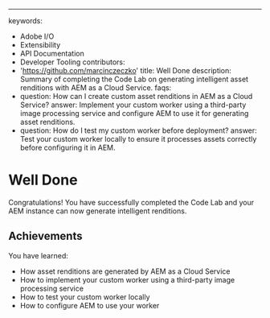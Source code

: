 ---
keywords:
- Adobe I/O
- Extensibility
- API Documentation
- Developer Tooling
contributors:
- 'https://github.com/marcinczeczko'
title: Well Done
description: Summary of completing the Code Lab on generating intelligent asset renditions with AEM as a Cloud Service.
faqs:
- question: How can I create custom asset renditions in AEM as a Cloud Service?
  answer: Implement your custom worker using a third-party image processing service and configure AEM to use it for generating asset renditions.
- question: How do I test my custom worker before deployment?
  answer: Test your custom worker locally to ensure it processes assets correctly before configuring it in AEM.
# Well Done

Congratulations! You have successfully completed the Code Lab and your AEM instance can now generate intelligent renditions.

## Achievements

You have learned:

- How asset renditions are generated by AEM as a Cloud Service
- How to implement your custom worker using a third-party image processing service
- How to test  your custom worker locally
- How to configure AEM to use your worker
